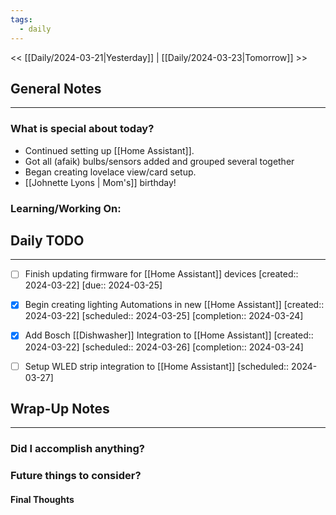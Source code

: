 ```yaml
---
tags:
  - daily
---
```

<< [[Daily/2024-03-21|Yesterday]] |  [[Daily/2024-03-23|Tomorrow]] >>

## General Notes
---
### What is special about today?
- Continued setting up [[Home Assistant]].  
- Got all (afaik) bulbs/sensors added and grouped several together
- Began creating lovelace view/card setup.
- [[Johnette Lyons | Mom's]] birthday!

### Learning/Working On:



## Daily TODO
---
- [ ] Finish updating firmware for [[Home Assistant]] devices  [created:: 2024-03-22]  [due:: 2024-03-25]
- [x] Begin creating lighting Automations in new [[Home Assistant]]  [created:: 2024-03-22]  [scheduled:: 2024-03-25]  [completion:: 2024-03-24]

- [x] Add Bosch [[Dishwasher]] Integration to [[Home Assistant]]  [created:: 2024-03-22]  [scheduled:: 2024-03-26]  [completion:: 2024-03-24]
- [ ] Setup WLED strip integration to [[Home Assistant]]  [scheduled:: 2024-03-27]


## Wrap-Up Notes
---
### Did I accomplish anything?
### Future things to consider?
#### Final Thoughts


